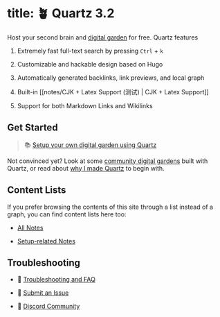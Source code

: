 
# title: 🪴 Quartz 3.2

Host your second brain and [digital garden](https://jzhao.xyz/posts/networked-thought) for free. Quartz features

1. Extremely fast full-text search by pressing `Ctrl` + `k`

2. Customizable and hackable design based on Hugo

3. Automatically generated backlinks, link previews, and local graph

4. Built-in [[notes/CJK + Latex Support (测试) | CJK + Latex Support]]

5. Support for both Markdown Links and Wikilinks

## Get Started

> 📚 [Setup your own digital garden using Quartz](notes/setup.md)

Not convinced yet? Look at some [community digital gardens](notes/showcase.md) built with Quartz, or read about [why I made Quartz](notes/philosophy.md) to begin with.

## Content Lists

If you prefer browsing the contents of this site through a list instead of a graph, you can find content lists here too:

-   [All Notes](/notes)

-   [Setup-related Notes](/tags/setup)

## Troubleshooting

-   🚧 [Troubleshooting and FAQ](notes/troubleshooting.md)

-   🐛 [Submit an Issue](https://github.com/jackyzha0/quartz/issues)

-   👀 [Discord Community](https://discord.gg/cRFFHYye7t)
